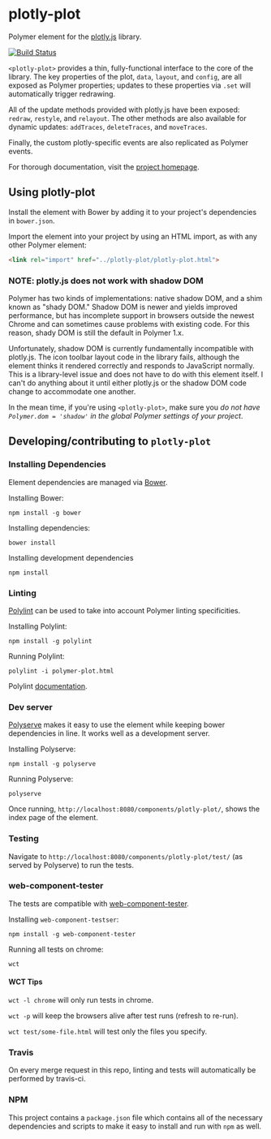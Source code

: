 # plotly-plot

Polymer element for the [plotly.js](https://plot.ly/javascript/) library.

[![Build Status](https://travis-ci.org/ginkgobioworks/plotly-plot.svg?branch=master)](https://travis-ci.org/ginkgobioworks/plotly-plot)

`<plotly-plot>` provides a thin, fully-functional interface to the core of the
library. The key properties of the plot, `data`, `layout`, and `config`, are
all exposed as Polymer properties; updates to these properties via `.set` will
automatically trigger redrawing.

All of the update methods provided with plotly.js have been exposed:
`redraw`, `restyle`, and `relayout`. The other methods are also
available for dynamic updates: `addTraces`, `deleteTraces`, and `moveTraces`.

Finally, the custom plotly-specific events are also replicated as Polymer
events.

For thorough documentation, visit the
[project homepage](https://ginkgobioworks.github.io/plotly-plot).

## Using plotly-plot

Install the element with Bower by adding it to your project's dependencies in
`bower.json`.

Import the element into your project by using an HTML import, as with any other
Polymer element:

```html
<link rel="import" href="../plotly-plot/plotly-plot.html">
```

### NOTE: plotly.js does not work with shadow DOM

Polymer has two kinds of implementations: native shadow DOM, and a shim known as
"shady DOM." Shadow DOM is newer and yields improved performance, but has
incomplete support in browsers outside the newest Chrome and can sometimes
cause problems with existing code. For this reason, shady DOM is still the
default in Polymer 1.x.

Unfortunately, shadow DOM is currently fundamentally incompatible with plotly.js.
The icon toolbar layout code in the library fails, although the element thinks it
rendered correctly and responds to JavaScript normally. This is a library-level
issue and does not have to do with this element itself. I can't do anything
about it until either plotly.js or the shadow DOM code change to accommodate one
another.

In the mean time, if you're using `<plotly-plot>`, make sure you
_do not have `Polymer.dom = 'shadow'` in the global Polymer settings of your
project_.


## Developing/contributing to `plotly-plot`

### Installing Dependencies

Element dependencies are managed via [Bower](http://bower.io/).

Installing Bower:

    npm install -g bower

Installing dependencies:

    bower install

Installing development dependencies

    npm install

### Linting

[Polylint](https://github.com/PolymerLabs/polylint) can be used to take into
account Polymer linting specificities.

Installing Polylint:

    npm install -g polylint

Running Polylint:

	polylint -i polymer-plot.html

Polylint [documentation](https://github.com/PolymerLabs/polylint#polylint).


### Dev server

[Polyserve](https://github.com/PolymerLabs/polyserve) makes it easy to use the
element while keeping bower dependencies in line. It works well as a development
server.

Installing Polyserve:

    npm install -g polyserve

Running Polyserve:

    polyserve

Once running, `http://localhost:8080/components/plotly-plot/`, shows the
index page of the element.


### Testing

Navigate to `http://localhost:8080/components/plotly-plot/test/` (as served
by Polyserve) to run the tests.

### web-component-tester

The tests are compatible with [web-component-tester](https://github.com/Polymer/web-component-tester).

Installing `web-component-testser`:

    npm install -g web-component-tester

Running all tests on chrome:

    wct

#### WCT Tips

`wct -l chrome` will only run tests in chrome.

`wct -p` will keep the browsers alive after test runs (refresh to re-run).

`wct test/some-file.html` will test only the files you specify.


### Travis

On every merge request in this repo, linting and tests will automatically be
performed by travis-ci.

### NPM

This project contains a `package.json` file which contains all of the necessary
dependencies and scripts to make it easy to install and run with `npm` as well.
